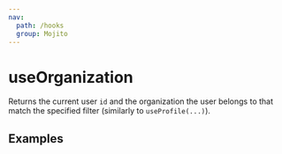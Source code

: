 ```yaml
---
nav:
  path: /hooks
  group: Mojito
---
```


# useOrganization

Returns the current user `id` and the organization the user belongs to that match the specified filter (similarly
to `useProfile(...)`).

## Examples

<code src="./demo/demo1.tsx" />
